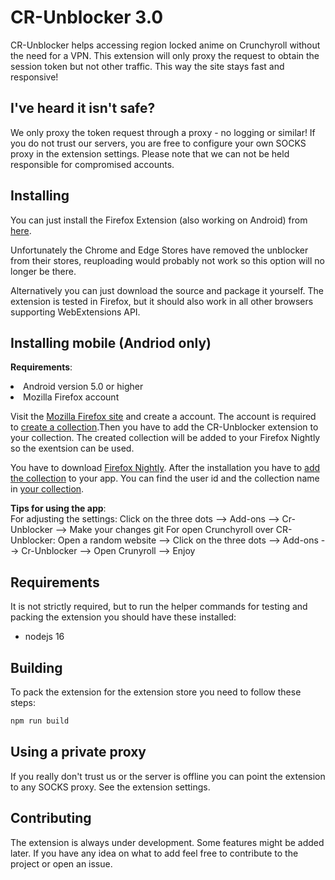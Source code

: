 # CR-Unblocker 3.0

CR-Unblocker helps accessing region locked anime on Crunchyroll without the need for a VPN. This extension will only proxy the request to obtain the session token but not other traffic. This way the site stays fast and responsive!

## I've heard it isn't safe?
We only proxy the token request through a proxy - no logging or similar! If you do not trust our servers, you are free to configure your own SOCKS proxy in the extension settings. Please note that we can not be held responsible for compromised accounts.

## Installing
You can just install the Firefox Extension (also working on Android) from [here](https://addons.mozilla.org/firefox/addon/crunchy-unblocker).

Unfortunately the Chrome and Edge Stores have removed the unblocker from their stores, reuploading would probably not work so this option will no longer be there.

Alternatively you can just download the source and package it yourself. The extension is tested in Firefox, but it should also work in all other browsers supporting WebExtensions API.
## Installing mobile (Andriod only)
**Requirements**: <br> <li> Android version 5.0 or higher </li> <li> Mozilla Firefox account </li> 

Visit the [Mozilla Firefox site](https://support.mozilla.org/en-US/kb/access-mozilla-services-firefox-account) and create a account. The account is required to [create a collection](https://support.mozilla.org/en-US/kb/how-use-collections-addonsmozillaorg).Then you have to add the CR-Unblocker extension to your collection. The created collection will be added to your Firefox Nightly so the exentsion can be used.

You have to download [Firefox Nightly](https://play.google.com/store/apps/datasafety?id=org.mozilla.fenix&hl=en_US). After the installation you have to [add the collection](https://blog.mozilla.org/addons/2020/09/29/expanded-extension-support-in-firefox-for-android-nightly/) to your app.
You can find the user id and the collection name in [your collection](https://addons.mozilla.org/en-US/firefox/collections/).

**Tips for using the app**: <br>
For adjusting the settings:
Click on the three dots --> Add-ons --> Cr-Unblocker --> Make your changes
git 
For open Crunchyroll over CR-Unblocker:
Open a random website --> Click on the three dots --> Add-ons --> Cr-Unblocker --> Open Crunyroll --> Enjoy

## Requirements

It is not strictly required, but to run the helper commands for testing and packing the extension you should have these installed:

* nodejs 16

## Building

To pack the extension for the extension store you need to follow these steps:

```bash
npm run build
```

## Using a private proxy
If you really don't trust us or the server is offline you can point the extension to any SOCKS proxy. See the extension settings.

## Contributing
The extension is always under development. Some features might be added later. If you have any idea on what to add feel free to contribute to the project or open an issue.
